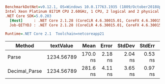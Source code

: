 ``` ini

BenchmarkDotNet=v0.12.1, OS=Windows 10.0.17763.1935 (1809/October2018Update/Redstone5), VM=Hyper-V
Intel Xeon Platinum 8171M CPU 2.60GHz, 1 CPU, 2 logical and 2 physical cores
.NET Core SDK=5.0.203
  [Host]     : .NET Core 2.1.28 (CoreCLR 4.6.30015.01, CoreFX 4.6.30015.01), X64 RyuJIT
  Job-QITYDJ : .NET Core 2.1.28 (CoreCLR 4.6.30015.01, CoreFX 4.6.30015.01), X64 RyuJIT

Runtime=.NET Core 2.1  Toolchain=netcoreapp21  

```
|        Method |  textValue |     Mean |   Error |  StdDev |  StdErr |      Min |      Max |   Median | Ratio | MannWhitney(5%) | RatioSD |
|-------------- |----------- |---------:|--------:|--------:|--------:|---------:|---------:|---------:|------:|---------------- |--------:|
|         Parse | 1234.56789 | 170.0 ns | 2.18 ns | 2.04 ns | 0.53 ns | 166.6 ns | 172.6 ns | 170.2 ns |  1.00 |            Base |    0.00 |
| Decimal_Parse | 1234.56789 | 281.6 ns | 4.11 ns | 3.65 ns | 0.97 ns | 276.4 ns | 290.4 ns | 280.9 ns |  1.66 |          Slower |    0.03 |
